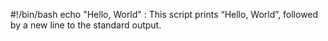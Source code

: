 #!/bin/bash
echo "Hello, World" : This script prints “Hello, World”, followed by a new line to the standard output.
